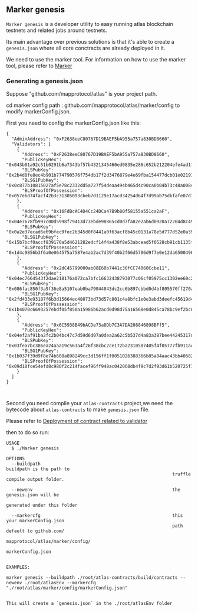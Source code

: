 ## Marker genesis

`Marker genesis` is a developer utility to easy running atlas blockchain testnets and related jobs around testnets.

Its main advantage over previous solutions is that it's able to create a `genesis.json` where all core conctracts are
already deployed in it.

We need to use the marker tool. For information on how to use the marker tool, please refer to [Marker](../../marker/Marker.md)

### Generating a genesis.json

Suppose "github.com/mapprotocol/atlas" is your project path.

cd marker config path : github.com/mapprotocol/atlas/marker/config to modify markerConfig.json.

First you need to config the markerConfig.json like this:

```shell
{
  "AdminAddress": "0xF2638eeC80767D19BAEF5bA955a757a830BD8660",
  "Validators": [
    {
      "Address": "0xF2638eeC80767D19BAEF5bA955a757a830BD8660",
      "PublicKeyHex": "0x043b01a92c51b0291b6a7343bf57b4321345460ed0835e286c652b212204efe4ad1fae14048e7a0468842be1237be9cec6dfc3e743cf64ceb17fdb1f907385f2b6",
      "BLSPubKey": "0x2b4d8fe8ec4b901b774790576f754db17f2d3476879e4e69fba154477dcb01e0219171e58aec6ff3f73a79fe99a5c674920c01361aa15e79b3f23d0e301c84cc13cd2c19260ca91cb27817441ac454dcf1f141d438b0d63fe0308d298b5886f312ba3f8aa14420c741d5ca27570e20bdfb220f15b9dca5e8ddab98769b67c95d00",
      "BLSG1PubKey": "0x0c877b10815027af5e78c2332dd5a727f54deaa494b465d4c90ca0b04b73c48a00849eebd32caa72c49d7cdba04367abbfe8a0a499720cd0a8f703c9f3a4b45d0000000000000000000000000000000000000000000000000000000000000000000000000000000000000000000000000000000000000000000000000000000000",
      "BLSProofOfPossession": "0x057ebd74facf42b3c31305093cbeb7d1129e17acd34254d64f7d99ab75dbfafe07d7abc3b8620dfd5c538afbc4a82f3e99e7981707f7ecc68f8e2ebf761398f1"
    },
    {
      "Address": "0x16FdBcAC4D4Cc24DCa47B9b80f58155a551ca2aF",
      "PublicKeyHex": "0x04e7678fb997c00d5998f79413d73ebde98865cd0d7fa82e2ab6d0920a72204d8c49c14f873ec9ee0e0b38651001acc9a4c1a0a63de6c6589b896f21f6a6bb6837",
      "BLSPubKey": "0x0a2e37ecad6e69bfec9fec2b345d0f8441a0f63acf8b45c0131a78e5d777d52e0a39404ca85f2c08752c1d4ff8df05c82c7880779d61fe3fabcd4fd682463c0515b1f0217561a6a72bd381da19e34c5560c6eccb08ff83d7d3f4ac6da7f5d1ed15a2780f782c1fa571fa65b99694af559b9df168b1d8745ac3bbc7d3fe550b9400",
      "BLSG1PubKey": "0x15b7bcf0accf839170a5d4621282edcf14f4a438f8e53abcead5f0528cb91cb1135fd4e82ede1493ab1209af122e1dc186c885cc96d2413cbc09a58163b91eb90000000000000000000000000000000000000000000000000000000000000000000000000000000000000000000000000000000000000000000000000000000000",
      "BLSProofOfPossession": "0x1d4c9856b3f6a0e064575a7587e4ab2ac7d39f40b2f66d5706d9f7e0e12da6500496cb344112c99bde4c3b2cd574ff38095821880c97b43f7244a07b8734fab5"
    },
    {
      "Address": "0x2dC45799000ab08E60b7441c36fCC74060Ccbe11",
      "PublicKeyHex": "0x04ec7664543f2dae218176a072ca7bfc16632438793077c06cf05975cc1302ee60c27f29e2cc3b64ffbaa69d2939e937f99a7bf93d7c5fa59bffbcd769e4f234e8",
      "BLSPubKey": "0x086fac850f3a9f36e8a5107eab0ba79044043dc2cc6b897cbbd0d4bf805570ff270a98f28e2d2e70b7b2ecc41a4a13e453178354997aa2038852c5945f0564bb02cdf57642881a1b40417fe3620429fc087f8dee6a68e5d7193d3243c38a1f3827d0f4cb616722a1fa78a283a17589d7688a769ade77e9d6417c6e2a9adf59c300",
      "BLSG1PubKey": "0x2fd433e93187f6b3d15664ec48073bd73d57c801c4a8bfc1e0e3abd3deefc45619d45ac7ad54df7dda5b8afd6f882c9d9f879dbc6d587f1da5da1751baac729f0000000000000000000000000000000000000000000000000000000000000000000000000000000000000000000000000000000000000000000000000000000000",
      "BLSProofOfPossession": "0x1b4070c6693257ebdf05f850a15986b62acd0d98d75a16568e0d845ca78bc9ef2bc09e6e5ff5b59b6c66ab7816dd10db869a1bd5494c7fc4b999333e4196974c"
    },
    {
      "Address": "0x6C5938B49bACDe73a8Db7C3A7DA208846898BFf5",
      "PublicKeyHex": "0x04ef2af91ba2fc2b04bc47c7d59d6d07a0dea2a62c5b537d4a83a387bee44245317de753c4e45858708c0d31473c6595ac9dddbcf7ac02a13df4af1a188e2c9c24",
      "BLSPubKey": "0x03fea7bc386ea24aaa19c563a4f26f38cbc2ce172ba2310587405f4f05777fb911a4c3553b7b6529ea02a9da3ae2df6f70c3409105b39e1930d6a6ae8344fc221f5dfb2e73cc8ce434d1af33d95366796bdec26ca7cfcc0a03867fabf471884206db6b9e175a131995bd0c70b93a6f2eec96d831ad0c42d13d334f780d57883400",
      "BLSG1PubKey": "0x1b037f39d9f8e74b608a898249cc3d156ff1f0051026388366b85a84aac43bb4068275cd909e16b29f1b3bc97e91ec0a8b95a11b8a574cbc2c9ea142d26c8a490000000000000000000000000000000000000000000000000000000000000000000000000000000000000000000000000000000000000000000000000000000000",
      "BLSProofOfPossession": "0x09d18fce54efd8c980f2c214facef96ff948ac042068db4f9c7d2f93d61b520725f1781515415a8b7ef8b19964af5cba0eaef4b40e9edbeb609ab922f408ce8c"
    }
  ]
}



```

Second you need compile your `atlas-contracts` project,we need the bytecode about `atlas-contracts` to make `genesis.json` file.

Please refer to [Deployment of contract related to validator](../contracts/DeployContracts.md#deployment-of-contract-related-to-validator)

then to do so run:

```shell
USAGE
  $ ./Marker genesis

OPTIONS
  --buildpath                                                  buildpath is the path to 
                                                               truffle compile output folder.
  
  --newenv                                                     the genesis.json will be 
                                                               generated under this folder 

  --markercfg                                                  this your markerConfig.json 
                                                               path default to github.com/
                                                               mapprotocol/atlas/marker/config/
                                                               markerConfig.json
                                                     
  
EXAMPLES:

marker genesis --buildpath ./root/atlas-contracts/build/contracts --newenv ./root/atlasEnv --markercfg "./root/atlas/marker/config/markerConfig.json"


This will create a `genesis.json` in the ./root/atlasEnv folder
```
